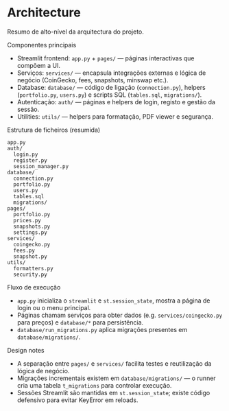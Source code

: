 # Architecture

Resumo de alto-nível da arquitectura do projeto.

Componentes principais

- Streamlit frontend: `app.py` + `pages/` — páginas interactivas que compõem a UI.
- Serviços: `services/` — encapsula integrações externas e lógica de negócio (CoinGecko, fees, snapshots, minswap etc.).
- Database: `database/` — código de ligação (`connection.py`), helpers (`portfolio.py`, `users.py`) e scripts SQL (`tables.sql`, `migrations/`).
- Autenticação: `auth/` — páginas e helpers de login, registo e gestão da sessão.
- Utilities: `utils/` — helpers para formatação, PDF viewer e segurança.

Estrutura de ficheiros (resumida)

```
app.py
auth/
  login.py
  register.py
  session_manager.py
database/
  connection.py
  portfolio.py
  users.py
  tables.sql
  migrations/
pages/
  portfolio.py
  prices.py
  snapshots.py
  settings.py
services/
  coingecko.py
  fees.py
  snapshot.py
utils/
  formatters.py
  security.py
```

Fluxo de execução

- `app.py` inicializa o `streamlit` e `st.session_state`, mostra a página de login ou o menu principal.
- Páginas chamam serviços para obter dados (e.g. `services/coingecko.py` para preços) e `database/*` para persistência.
- `database/run_migrations.py` aplica migrações presentes em `database/migrations/`.

Design notes

- A separação entre `pages/` e `services/` facilita testes e reutilização da lógica de negócio.
- Migrações incrementais existem em `database/migrations/` — o runner cria uma tabela `t_migrations` para controlar execução.
- Sessões Streamlit são mantidas em `st.session_state`; existe código defensivo para evitar KeyError em reloads.
